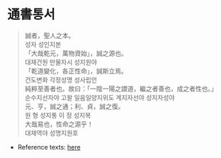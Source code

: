 # 通書통서

> 誠者，聖人之本。  
> 성자 성인지본  
> 「大哉乾元，萬物資始」，誠之源也。  
> 대재건원 만물자시 성지원야  
> 「乾道變化，各正性命」，誠斯立焉。  
> 건도변화 각정성명 성사립언  
> 純粹至善者也。故曰：「一陰一陽之謂道，繼之者善也，成之者性也。」  
> 순수지선자야 고왈 일음일양지위도 계지자선야 성지자성야  
> 元、亨，誠之通；利、貞，誠之復。  
> 원 형 성지통 이 정 성지복  
> 大哉易也，性命之源乎！  
> 대재역야 성명지원호

* Reference texts: [here](http://zh.wikisource.org/wiki/通書)
